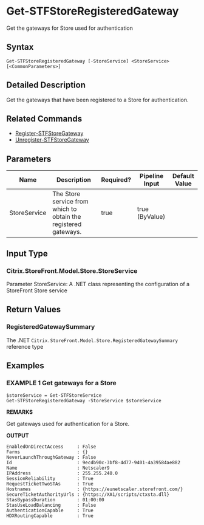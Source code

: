 ﻿# Get-STFStoreRegisteredGateway

Get the gateways for Store used for authentication

## Syntax

```
Get-STFStoreRegisteredGateway [-StoreService] <StoreService> [<CommonParameters>]
```

## Detailed Description

Get the gateways that have been registered to a Store for authentication.

## Related Commands

* [Register-STFStoreGateway](./Register-STFStoreGateway)
* [Unregister-STFStoreGateway](./Unregister-STFStoreGateway)

## Parameters

| Name   | Description | Required? | Pipeline Input | Default Value |
| --- | --- | --- | --- | --- |
|StoreService|The Store service from which to obtain the registered gateways.|true|true (ByValue)| |

## Input Type

### Citrix.StoreFront.Model.Store.StoreService

Parameter StoreService: A .NET class representing the configuration of a StoreFront Store service

## Return Values

### RegisteredGatewaySummary

The .NET `Citrix.StoreFront.Model.Store.RegisteredGatewaySummary` reference type

## Examples

### EXAMPLE 1 Get gateways for a Store

```
$storeService = Get-STFStoreService
Get-STFStoreRegisteredGateway -StoreService $storeService
```

**REMARKS**

Get gateways used for authentication for a Store.

**OUTPUT**

```
EnabledOnDirectAccess     : False
Farms                     : {}
NeverLaunchThroughGateway : False
Id                        : 9ecdb90c-3bf8-4d77-9401-4a39584ae882
Name                      : Netscaler9
IPAddress                 : 255.255.240.0
SessionReliability        : True
RequestTicketTwoSTAs      : True
Hostnames                 : {https://eunetscaler.storefront.com/}
SecureTicketAuthorityUrls : {https://XA1/scripts/ctxsta.dll}
StasBypassDuration        : 01:00:00
StasUseLoadBalancing      : False
AuthenticationCapable     : True
HDXRoutingCapable         : True
```
